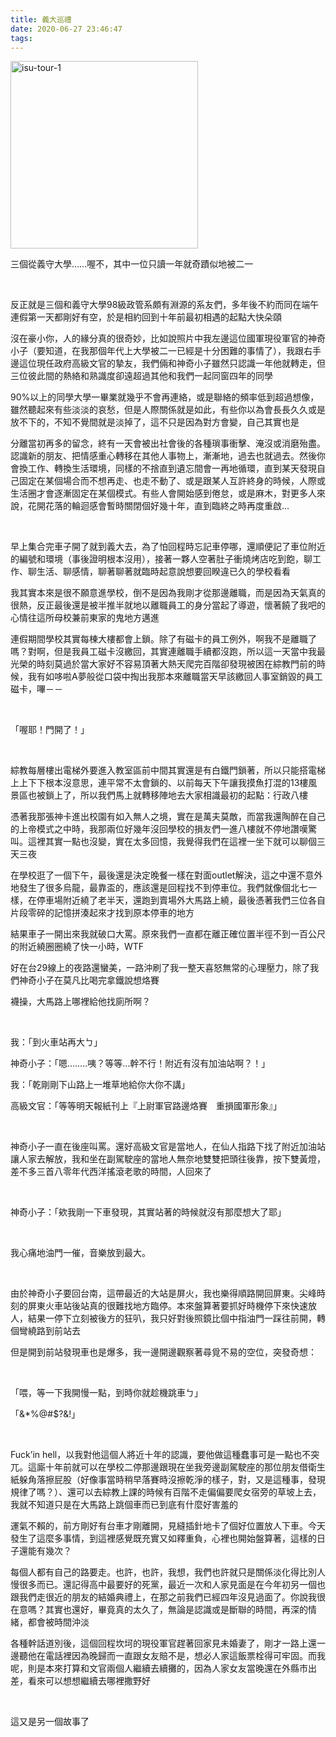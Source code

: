 ```yaml
---
title: 義大巡禮
date: 2020-06-27 23:46:47
tags:
---
```


<img src="/images/isu_tour/image.png" alt="isu-tour-1" width="300" height="300">

<p>三個從義守大學……喔不，其中一位只讀一年就奇蹟似地被二一</p>

<br>

<p>反正就是三個和義守大學98級政管系頗有淵源的系友們，多年後不約而同在端午連假第一天都剛好有空，於是相約回到十年前最初相遇的起點大快朵頤</p>

<p>沒在豪小你，人的緣分真的很奇妙，比如說照片中我左邊這位國軍現役軍官的神奇小子（要知道，在我那個年代上大學被二一已經是十分困難的事情了），我跟右手邊這位現任政府高級文官的摯友，我們倆和神奇小子雖然只認識一年他就轉走，但三位彼此間的熱絡和熟識度卻遠超過其他和我們一起同窗四年的同學</p>

<p>90%以上的同學大學一畢業就幾乎不會再連絡，或是聯絡的頻率低到超過想像，雖然聽起來有些淡淡的哀愁，但是人際關係就是如此，有些你以為會長長久久或是放不下的，不知不覺間就是淡掉了，這不只是因為對方會變，自己其實也是</p>

<p>分離當初再多的留念，終有一天會被出社會後的各種瑣事衝擊、淹沒或消磨殆盡。認識新的朋友、把情感重心轉移在其他人事物上，漸漸地，過去也就過去。然後你會換工作、轉換生活環境，同樣的不捨直到遺忘間會一再地循環，直到某天發現自己固定在某個場合而不想再走、也走不動了、或是跟某人互許終身的時候，人際或生活圈才會逐漸固定在某個模式。有些人會開始感到倦怠，或是麻木，對更多人來說，花開花落的輪迴感會暫時關閉個好幾十年，直到臨終之時再度重啟…</p>

<br>

<p>早上集合完車子開了就到義大去，為了怕回程時忘記車停哪，還順便記了車位附近的編號和環境（事後證明根本沒用），接著一夥人空著肚子衝燒烤店吃到飽，聊工作、聊生活、聊感情，聊著聊著就臨時起意說想要回睽違已久的學校看看</p>

<p>我其實本來是很不願意進學校，倒不是因為我剛才從那邊離職，而是因為天氣真的很熱，反正最後還是被半推半就地以離職員工的身分當起了導遊，懷著饒了我吧的心情往這所母校兼前東家的鬼地方邁進</p>

<p>連假期間學校其實每棟大樓都會上鎖。除了有磁卡的員工例外，啊我不是離職了嗎？對啊，但是我員工磁卡沒繳回，其實連離職手續都沒跑，所以這一天當中我最光榮的時刻莫過於當大家好不容易頂著大熱天爬完百階卻發現被困在綜教門前的時候，我有如哆啦A夢般從口袋中掏出我那本來離職當天早該繳回人事室銷毀的員工磁卡，嗶－－</p>

<br>

<p>「喔耶！門開了！」</p>

<br>

<p>綜教每層樓出電梯外要進入教室區前中間其實還是有白鐵門鎖著，所以只能搭電梯上上下下根本沒意思，連平常不太會鎖的、以前每天下午讓我摸魚打混的13樓風景區也被鎖上了，所以我們馬上就轉移陣地去大家相識最初的起點：行政八樓</p>

<p>憑著我那張神卡進出校園有如入無人之境，實在是萬夫莫敵，而當我還陶醉在自己的上帝模式之中時，我那兩位好幾年沒回學校的損友們一進八樓就不停地讚嘆驚叫。這裡其實一點也沒變，實在太多回憶，我覺得我們在這裡一坐下就可以聊個三天三夜</p>

<p>在學校逛了一個下午，最後還是決定晚餐一樣在對面outlet解決，這之中還不意外地發生了很多烏龍，最靠盃的，應該還是回程找不到停車位。我們就像個北七一樣，在停車場附近繞了老半天，還跑到賣場外大馬路上繞，最後憑著我們三位各自片段零碎的記憶拼湊起來才找到原本停車的地方</p>

<p>結果車子一開出來我就破口大罵。原來我們一直都在離正確位置半徑不到一百公尺的附近繞圈圈繞了快一小時，WTF</p>

<p>好在台29線上的夜路還蠻美，一路沖刷了我一整天喜怒無常的心理壓力，除了我們神奇小子在莫凡比喝完拿鐵說想烙賽</p>

<p>襪操，大馬路上哪裡給他找廁所啊？</p>


<br>

<p>我：「到火車站再大ㄅ」</p>

<p>神奇小子：「嗯……..咦？等等…幹不行！附近有沒有加油站啊？！」</p>

<p>我：「乾剛剛下山路上一堆草地給你大你不講」</p>

<p>高級文官：「等等明天報紙刊上『上尉軍官路邊烙賽　重損國軍形象』」</p>

<br>

<p>神奇小子一直在後座叫罵。還好高級文官是當地人，在仙人指路下找了附近加油站讓人家去解放，我和坐在副駕駛座的當地人無奈地雙雙把頭往後靠，按下雙黃燈，差不多三首八零年代西洋搖滾老歌的時間，人回來了</p>

<br>

<p>神奇小子：「欸我剛一下車發現，其實站著的時候就沒有那麼想大了耶」</p>

<br>

<p>我心痛地油門一催，音樂放到最大。</p>

<br>

<p>由於神奇小子要回台南，這帶最近的大站是屏火，我也樂得順路開回屏東。尖峰時刻的屏東火車站後站真的很難找地方臨停。本來盤算著要抓好時機停下來快速放人，結果一停下立刻被後方的狂叭，我只好對後照鏡比個中指油門一踩往前開，轉個彎繞路到前站去</p>

<p>但是開到前站發現車也是爆多，我一邊開邊觀察著尋覓不易的空位，突發奇想：</p>

<br>

「喂，等一下我開慢一點，到時你就趁機跳車ㄅ」

「&*%@#$?&!」

<br>

<p>Fuck’in hell，以我對他這個人將近十年的認識，要他做這種蠢事可是一點也不突兀。這廝十年前就可以在學校二停那邊跟現在坐我旁邊副駕駛座的那位朋友借衛生紙躲角落擦屁股（好像事當時稍早落賽時沒擦乾淨的樣子，對，又是這種事，發現規律了嗎？）、還可以去綜教上課的時候有百階不走偏偏要爬女宿旁的草坡上去，我就不知道只是在大馬路上跳個車而已到底有什麼好害羞的</p>

<p>運氣不賴的，前方剛好有台車才剛離開，見縫插針地卡了個好位置放人下車。今天發生了這麼多事情，到這裡感覺既充實又如釋重負，心裡也開始盤算著，這樣的日子還能有幾次？</p>

<p>每個人都有自己的路要走。也許，也許，我想，我們也許就只是關係淡化得比別人慢很多而已。還記得高中最要好的死黨，最近一次和人家見面是在今年初另一個也跟我們走很近的朋友的結婚典禮上，在那之前我們已經四年沒見過面了。你說我很在意嗎？其實也還好，畢竟真的太久了，無論是認識或是斷聯的時間，再深的情緒，都會被時間沖淡</p>

<p>各種幹話道別後，這個回程坎坷的現役軍官趕著回家見未婚妻了，剛才一路上還一邊聽他在電話裡因為晚歸而一直跟女友賠不是，想必人家這飯票栓得可牢固。而我呢，則是本來打算和文官兩個人繼續去續攤的，因為人家女友當晚還在外縣市出差，看來可以想想繼續去哪裡撒野好</p>

<br>

<p>這又是另一個故事了</p>